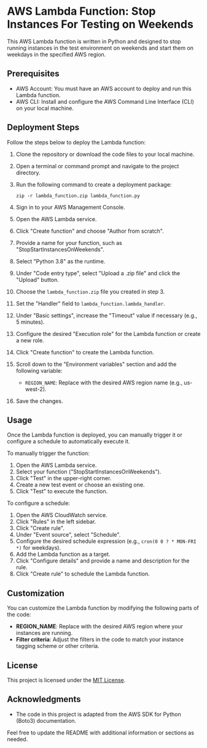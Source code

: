 
# AWS Lambda Function: Stop Instances For Testing on Weekends

This AWS Lambda function is written in Python and designed to stop running instances in the test environment on weekends and start them on weekdays in the specified AWS region.

## Prerequisites

- AWS Account: You must have an AWS account to deploy and run this Lambda function.
- AWS CLI: Install and configure the AWS Command Line Interface (CLI) on your local machine.

## Deployment Steps

Follow the steps below to deploy the Lambda function:

1. Clone the repository or download the code files to your local machine.
2. Open a terminal or command prompt and navigate to the project directory.
3. Run the following command to create a deployment package:

   ```
   zip -r lambda_function.zip lambda_function.py
   ```

4. Sign in to your AWS Management Console.
5. Open the AWS Lambda service.
6. Click "Create function" and choose "Author from scratch".
7. Provide a name for your function, such as "StopStartInstancesOnWeekends".
8. Select "Python 3.8" as the runtime.
9. Under "Code entry type", select "Upload a .zip file" and click the "Upload" button.
10. Choose the `lambda_function.zip` file you created in step 3.
11. Set the "Handler" field to `lambda_function.lambda_handler`.
12. Under "Basic settings", increase the "Timeout" value if necessary (e.g., 5 minutes).
13. Configure the desired "Execution role" for the Lambda function or create a new role.
14. Click "Create function" to create the Lambda function.
15. Scroll down to the "Environment variables" section and add the following variable:

    - `REGION_NAME`: Replace with the desired AWS region name (e.g., us-west-2).

16. Save the changes.

## Usage

Once the Lambda function is deployed, you can manually trigger it or configure a schedule to automatically execute it.

To manually trigger the function:

1. Open the AWS Lambda service.
2. Select your function ("StopStartInstancesOnWeekends").
3. Click "Test" in the upper-right corner.
4. Create a new test event or choose an existing one.
5. Click "Test" to execute the function.

To configure a schedule:

1. Open the AWS CloudWatch service.
2. Click "Rules" in the left sidebar.
3. Click "Create rule".
4. Under "Event source", select "Schedule".
5. Configure the desired schedule expression (e.g., `cron(0 0 ? * MON-FRI *)` for weekdays).
6. Add the Lambda function as a target.
7. Click "Configure details" and provide a name and description for the rule.
8. Click "Create rule" to schedule the Lambda function.

## Customization

You can customize the Lambda function by modifying the following parts of the code:

- **REGION_NAME**: Replace with the desired AWS region where your instances are running.
- **Filter criteria**: Adjust the filters in the code to match your instance tagging scheme or other criteria.

## License

This project is licensed under the [MIT License](LICENSE).

## Acknowledgments

- The code in this project is adapted from the AWS SDK for Python (Boto3) documentation.

Feel free to update the README with additional information or sections as needed.